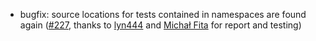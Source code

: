 * bugfix: source locations for tests contained in namespaces are found again ([#227](https://github.com/csoltenborn/GoogleTestAdapter/issues/227), thanks to [lyn444](https://github.com/lyn444) and [Micha&#322; Fita](https://github.com/michalfita) for report and testing)
